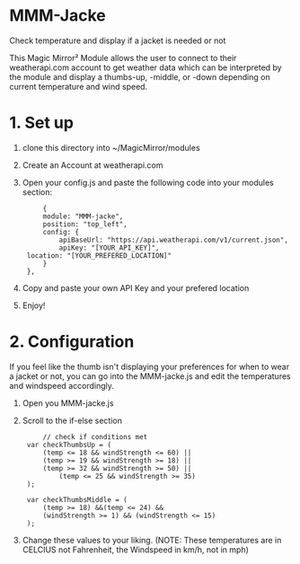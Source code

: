 # MMM-Jacke
Check temperature and display if a jacket is needed or not

This Magic Mirror² Module allows the user to connect to their weatherapi.com account to get weather data which can be interpreted by the module and display a thumbs-up, -middle, or -down depending on current temperature and wind speed.

# 1. Set up

1. clone this directory into ~/MagicMirror/modules
2. Create an Account at weatherapi.com
3. Open your config.js and paste the following code into your modules section:
        		
            {
			module: "MMM-jacke",
			position: "top_left",
			config: {
				apiBaseUrl: "https://api.weatherapi.com/v1/current.json",
				apiKey: "[YOUR_API_KEY]",
        location: "[YOUR_PREFERED_LOCATION]"
			}
		}, 
4. Copy and paste your own API Key and your prefered location 
5. Enjoy!

# 2. Configuration
If you feel like the thumb isn't displaying your preferences for when to wear a jacket or not, you can go into the MMM-jacke.js and edit the temperatures and windspeed accordingly.

1. Open you MMM-jacke.js
2. Scroll to the if-else section

    		// check if conditions met
		var checkThumbsUp = (
			(temp <= 18 && windStrength <= 60) ||
			(temp >= 19 && windStrength >= 18) ||
			(temp >= 32 && windStrength >= 50) ||
      			(temp <= 25 && windStrength >= 35)
		);

		var checkThumbsMiddle = (
			(temp >= 18) &&(temp <= 24) &&
			(windStrength >= 1) && (windStrength <= 15)
		);
3. Change these values to your liking. (NOTE: These temperatures are in CELCIUS not Fahrenheit, the Windspeed in km/h, not in mph)
